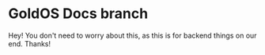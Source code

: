 # GoldOS Docs branch
Hey! You don't need to worry about this, as this is for backend things on our end. Thanks!
